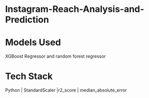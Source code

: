 # Instagram-Reach-Analysis-and-Prediction
# Models Used 
XGBoost Regressor and random forest regressor 
# Tech Stack
Python | StandardScaler |r2_score | median_absolute_error
